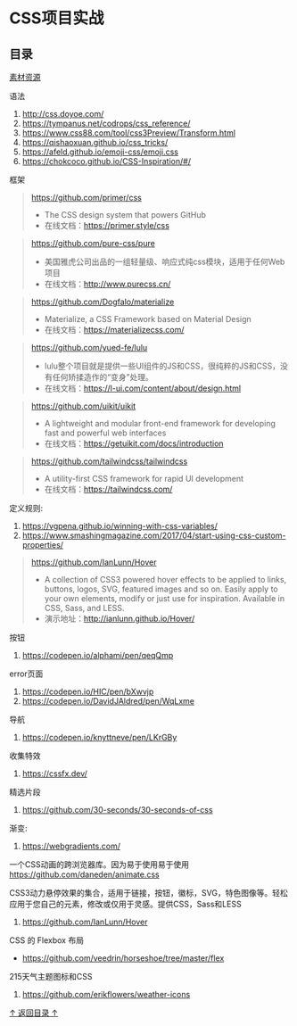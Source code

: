 CSS项目实战
===================================
## 目录

[素材资源](https://sandunppt.com/ "ppt，图片，字体，插件，还有一些在线办公的一些工具箱等等")

语法
1. http://css.doyoe.com/
2. https://tympanus.net/codrops/css_reference/
3. https://www.css88.com/tool/css3Preview/Transform.html
4. https://qishaoxuan.github.io/css_tricks/
5. https://afeld.github.io/emoji-css/emoji.css
6. https://chokcoco.github.io/CSS-Inspiration/#/

框架
> https://github.com/primer/css
> * The CSS design system that powers GitHub 
> * 在线文档：https://primer.style/css

> https://github.com/pure-css/pure 
> * 美国雅虎公司出品的一组轻量级、响应式纯css模块，适用于任何Web项目
> * 在线文档：http://www.purecss.cn/

> https://github.com/Dogfalo/materialize
> * Materialize, a CSS Framework based on Material Design
> * 在线文档：https://materializecss.com/

> https://github.com/yued-fe/lulu
> * lulu整个项目就是提供一些UI组件的JS和CSS，很纯粹的JS和CSS，没有任何矫揉造作的“变身”处理。
> * 在线文档：https://l-ui.com/content/about/design.html

> https://github.com/uikit/uikit
> * A lightweight and modular front-end framework for developing fast and powerful web interfaces 
> * 在线文档：https://getuikit.com/docs/introduction

> https://github.com/tailwindcss/tailwindcss
> * A utility-first CSS framework for rapid UI development
> * 在线文档：https://tailwindcss.com/

定义规则:
1. https://vgpena.github.io/winning-with-css-variables/
2. https://www.smashingmagazine.com/2017/04/start-using-css-custom-properties/

>  https://github.com/IanLunn/Hover
> * A collection of CSS3 powered hover effects to be applied to links, buttons, logos, SVG, featured images and so on. Easily apply to your own elements, modify or just use for inspiration. Available in CSS, Sass, and LESS.
> * 演示地址：http://ianlunn.github.io/Hover/

按钮
1. https://codepen.io/alphami/pen/qeqQmp

error页面
1. https://codepen.io/HIC/pen/bXwvjp
2. https://codepen.io/DavidJAldred/pen/WqLxme

导航
1. https://codepen.io/knyttneve/pen/LKrGBy

收集特效
1. https://cssfx.dev/

精选片段
1. https://github.com/30-seconds/30-seconds-of-css

渐变:
1. https://webgradients.com/

一个CSS动画的跨浏览器库。因为易于使用易于使用
https://github.com/daneden/animate.css

CSS3动力悬停效果的集合，适用于链接，按钮，徽标，SVG，特色图像等。轻松应用于您自己的元素，修改或仅用于灵感。提供CSS，Sass和LESS
1. https://github.com/IanLunn/Hover

CSS 的 Flexbox 布局
* https://github.com/veedrin/horseshoe/tree/master/flex

215天气主题图标和CSS
1. https://github.com/erikflowers/weather-icons

[↑ 返回目录 ↑](#目录)
